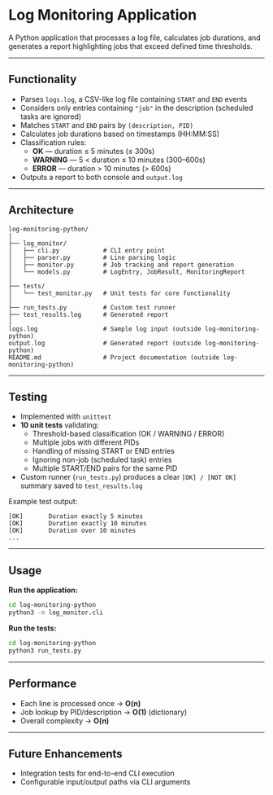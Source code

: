# Log Monitoring Application

A Python application that processes a log file, calculates job durations, and generates a report highlighting jobs that exceed defined time thresholds.

---

## Functionality

- Parses `logs.log`, a CSV-like log file containing `START` and `END` events
- Considers only entries containing `"job"` in the description (scheduled tasks are ignored)
- Matches `START` and `END` pairs by `(description, PID)`
- Calculates job durations based on timestamps (HH:MM:SS)
- Classification rules:
  - **OK** — duration ≤ 5 minutes (≤ 300s)
  - **WARNING** — 5 < duration ≤ 10 minutes (300–600s)
  - **ERROR** — duration > 10 minutes (> 600s)
- Outputs a report to both console and `output.log`

---

## Architecture

```
log-monitoring-python/
│
├── log_monitor/
│   ├── cli.py            # CLI entry point
│   ├── parser.py         # Line parsing logic
│   ├── monitor.py        # Job tracking and report generation
│   └── models.py         # LogEntry, JobResult, MonitoringReport
│
├── tests/
│   └── test_monitor.py   # Unit tests for core functionality
│
├── run_tests.py          # Custom test runner
├── test_results.log      # Generated report
│
logs.log                  # Sample log input (outside log-monitoring-python)
output.log                # Generated report (outside log-monitoring-python)
README.md                 # Project documentation (outside log-monitoring-python)
```

---

## Testing

- Implemented with `unittest`
- **10 unit tests** validating:
  - Threshold-based classification (OK / WARNING / ERROR)
  - Multiple jobs with different PIDs
  - Handling of missing START or END entries
  - Ignoring non-job (scheduled task) entries
  - Multiple START/END pairs for the same PID
- Custom runner (`run_tests.py`) produces a clear `[OK] / [NOT OK]` summary saved to `test_results.log`

Example test output:
```
[OK]       Duration exactly 5 minutes
[OK]       Duration exactly 10 minutes
[OK]       Duration over 10 minutes
...
```

---

## Usage

**Run the application:**
```bash
cd log-monitoring-python
python3 -m log_monitor.cli
```

**Run the tests:**
```bash
cd log-monitoring-python
python3 run_tests.py
```

---

## Performance

- Each line is processed once → **O(n)**  
- Job lookup by PID/description → **O(1)** (dictionary)
- Overall complexity → **O(n)**

---

## Future Enhancements

- Integration tests for end-to-end CLI execution
- Configurable input/output paths via CLI arguments
